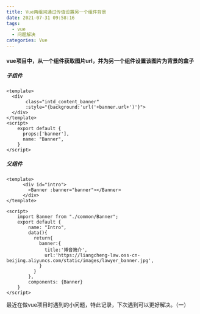 ```yaml
---
title: Vue两组间通过传值设置另一个组件背景
date: 2021-07-31 09:58:16
tags:
  - vue
  - 问题解决
categories: Vue
---
```


#### vue项目中，从一个组件获取图片url，并为另一个组件设置该图片为背景的盒子

##### 子组件

```vue
<template>
  <div 
       class="intd_content_banner" 
       :style="{background:'url('+banner.url+')'}">
  </div>
</template>
<script>
    export default {
      props:['banner'],
      name: "Banner",
    }
</script>
```

<!--more-->

##### 父组件

```vue
<template>
      <div id="intro">
        <Banner :banner="banner"></Banner>
      </div>
</template>

<script>
    import Banner from "./common/Banner";
    export default {
        name: "Intro",
        data(){
          return{
            banner:{
              title:'博音简介',
              url:'https://liangcheng-law.oss-cn-beijing.aliyuncs.com/static/images/lawyer_banner.jpg',
            }
          }
        },
        components: {Banner}
    }
</script>
```

最近在做vue项目时遇到的小问题，特此记录，下次遇到可以更好解决。（一）